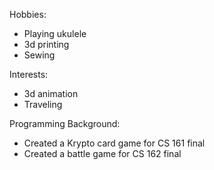 Hobbies:
* Playing ukulele
* 3d printing
* Sewing

Interests:
* 3d animation
* Traveling

Programming Background:
* Created a Krypto card game for CS 161 final
* Created a battle game for CS 162 final
